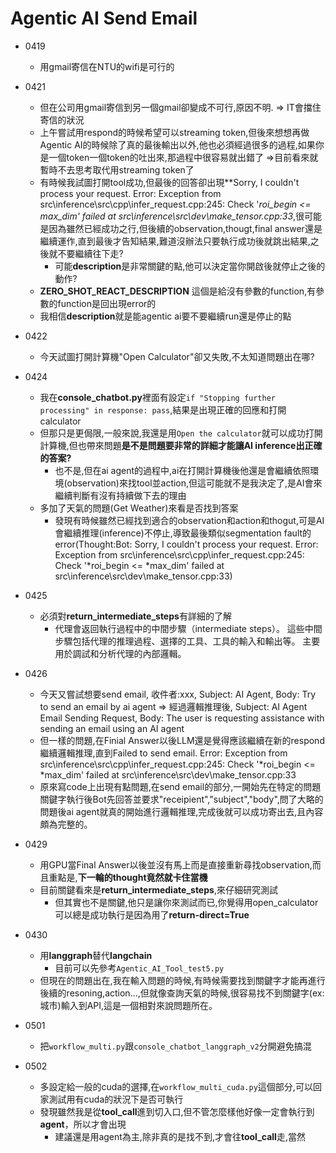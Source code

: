 # Agentic AI Send Email


- 0419
    - 用gmail寄信在NTU的wifi是可行的
- 0421
    - 但在公司用gmail寄信到另一個gmail卻變成不可行,原因不明. => IT會擋住寄信的狀況
    - 上午嘗試用respond的時候希望可以streaming token,但後來想想再做Agentic AI的時候除了真的最後輸出以外,他也必須經過很多的過程,如果你是一個token一個token的吐出來,那過程中很容易就出錯了 =>目前看來就暫時不去思考取代用streaming token了
    - 有時候我試圖打開tool成功,但最後的回答卻出現**Sorry, I couldn't process your request. Error: Exception from src\inference\src\cpp\infer_request.cpp:245:
Check '*roi_begin <= *max_dim' failed at src\inference\src\dev\make_tensor.cpp:33**,很可能是因為雖然已經成功之行,但後續的observation,thougt,final answer還是繼續運作,直到最後才告知結果,難道沒辦法只要執行成功後就跳出結果,之後就不要繼續往下走?
        - 可能**description**是非常關鍵的點,他可以決定當你開啟後就停止之後的動作?
    - **ZERO_SHOT_REACT_DESCRIPTION** 這個是給沒有參數的function,有參數的function是回出現error的
    - 我相信**description**就是能agentic ai要不要繼續run還是停止的點
- 0422
    - 今天試圖打開計算機"Open Calculator"卻又失敗,不太知道問題出在哪?
- 0424
    - 我在**console_chatbot.py**裡面有設定```if "Stopping further processing" in response: pass```,結果是出現正確的回應和打開calculator
    - 但那只是更侷限,一般來說,我還是用```Open the calculator```就可以成功打開計算機,但也帶來問題**是不是問題要非常的詳細才能讓AI inference出正確的答案?**
        - 也不是,但在ai agent的過程中,ai在打開計算機後他還是會繼續依照環境(observation)來找tool並action,但這可能就不是我決定了,是AI會來繼續判斷有沒有持續做下去的理由
    - 多加了天氣的問題(Get Weather)來看是否找到答案
        - 發現有時候雖然已經找到適合的observation和action和thogut,可是AI會繼續推理(inference)不停止,導致最後類似segmentation fault的error(Thought:Bot: Sorry, I couldn't process your request. Error: Exception from src\inference\src\cpp\infer_request.cpp:245:
Check '*roi_begin <= *max_dim' failed at src\inference\src\dev\make_tensor.cpp:33)

- 0425
    - 必須對**return_intermediate_steps**有詳細的了解
        - 代理會返回執行過程中的中間步驟（intermediate steps）。
這些中間步驟包括代理的推理過程、選擇的工具、工具的輸入和輸出等。
主要用於調試和分析代理的內部邏輯。

- 0426
    - 今天又嘗試想要send email, 收件者:xxx, Subject: AI Agent, Body: Try to send an email by ai agent => 經過邏輯推理後, Subject: AI Agent Email Sending Request, Body: The user is requesting assistance with sending an email using an AI agent
    - 但一樣的問題,在Finial Answer以後LLM還是覺得應該繼續在新的respond繼續邏輯推理,直到Failed to send email. Error: Exception from src\inference\src\cpp\infer_request.cpp:245:
Check '*roi_begin <= *max_dim' failed at src\inference\src\dev\make_tensor.cpp:33
    - 原來寫code上出現有點問題,在send email的部分,一開始先在特定的問題關鍵字執行後Bot先回答並要求"receipient","subject","body",問了大略的問題後ai agent就真的開始進行邏輯推理,完成後就可以成功寄出去,且內容頗為完整的。
- 0429
    - 用GPU當Final Answer以後並沒有馬上而是直接重新尋找observation,而且重點是,**下一輪的thought竟然就卡住當機**
    - 目前關鍵看來是**return_intermediate_steps**,來仔細研究測試
        - 但其實也不是關鍵,他只是讓你來測試而已,你覺得用open_calculator可以總是成功執行是因為用了**return-direct=True**
- 0430
    - 用**langgraph**替代**langchain**
        - 目前可以先參考```Agentic_AI_Tool_test5.py```
    - 但現在的問題出在,我在輸入問題的時候,有時候需要找到關鍵字才能再進行後續的resoning,action...,但就像查詢天氣的時候,很容易找不到關鍵字(ex:城市)輸入到API,這是一個相對來說問題所在。
- 0501
    - 把```workflow_multi.py```跟```console_chatbot_langgraph_v2```分開避免搞混
- 0502    
    - 多設定給一般的cuda的選擇,在```workflow_multi_cuda.py```這個部分,可以回家測試用有cuda的狀況下是否可執行
    - 發現雖然我是從**tool_call**進到切入口,但不管怎麼樣他好像一定會執行到**agent**，所以才會出現
        - 建議還是用agent為主,除非真的是找不到,才會往**tool_call**走,當然

